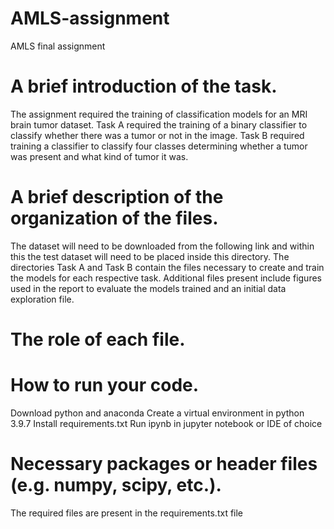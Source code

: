# AMLS-assignment
AMLS final assignment

# A brief introduction of the task.
The assignment required the training of classification models for an MRI brain tumor dataset. Task A required the training of a binary classifier to classify whether there was a tumor or not in the image. Task B required training a classifier to classify four classes determining whether a tumor was present and what kind of tumor it was.
# A brief description of the organization of the files.
The dataset will need to be downloaded from the following link and within this the test dataset will need to be placed inside this directory.
The directories Task A and Task B contain the files necessary to create and train the models for each respective task.
Additional files present include figures used in the report to evaluate the models trained and an initial data exploration file.
# The role of each file.



# How to run your code.
Download python and anaconda
Create a virtual environment in python 3.9.7
Install requirements.txt
Run ipynb in jupyter notebook or IDE of choice
# Necessary packages or header files (e.g. numpy, scipy, etc.).
The required files are present in the requirements.txt file